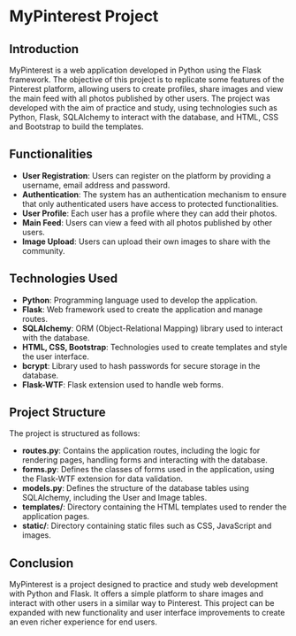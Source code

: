 # MyPinterest Project

## Introduction

MyPinterest is a web application developed in Python using the Flask framework. The objective of this project is to replicate some features of the Pinterest platform, allowing users to create profiles, share images and view the main feed with all photos published by other users. The project was developed with the aim of practice and study, using technologies such as Python, Flask, SQLAlchemy to interact with the database, and HTML, CSS and Bootstrap to build the templates.

## Functionalities

- **User Registration**: Users can register on the platform by providing a username, email address and password.
- **Authentication**: The system has an authentication mechanism to ensure that only authenticated users have access to protected functionalities.
- **User Profile**: Each user has a profile where they can add their photos.
- **Main Feed**: Users can view a feed with all photos published by other users.
- **Image Upload**: Users can upload their own images to share with the community.

## Technologies Used

- **Python**: Programming language used to develop the application.
- **Flask**: Web framework used to create the application and manage routes.
- **SQLAlchemy**: ORM (Object-Relational Mapping) library used to interact with the database.
- **HTML, CSS, Bootstrap**: Technologies used to create templates and style the user interface.
- **bcrypt**: Library used to hash passwords for secure storage in the database.
- **Flask-WTF**: Flask extension used to handle web forms.

## Project Structure

The project is structured as follows:

- **routes.py**: Contains the application routes, including the logic for rendering pages, handling forms and interacting with the database.
- **forms.py**: Defines the classes of forms used in the application, using the Flask-WTF extension for data validation.
- **models.py**: Defines the structure of the database tables using SQLAlchemy, including the User and Image tables.
- **templates/**: Directory containing the HTML templates used to render the application pages.
- **static/**: Directory containing static files such as CSS, JavaScript and images.


## Conclusion

MyPinterest is a project designed to practice and study web development with Python and Flask. It offers a simple platform to share images and interact with other users in a similar way to Pinterest. This project can be expanded with new functionality and user interface improvements to create an even richer experience for end users.
